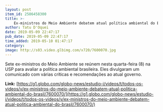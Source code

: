 ```yaml
---
layout: post
item_id: 2586458300
title: >-
    Ex-ministros do Meio Ambiente debatem atual política ambiental do Brasil
author: Tatu D'Oquei
date: 2019-05-09 22:47:17
pub_date: 2019-05-09 22:47:17
time_added: 2019-05-10 01:47:17
category: 
image: http://s03.video.glbimg.com/x720/7600070.jpg
---
```


Sete ex-ministros do Meio Ambiente se reúnem nesta quarta-feira (8) na USP para avaliar a política ambiental brasileira. Eles divulgaram um comunicado com várias críticas e recomendações ao atual governo.

**Link:** [https://g1.globo.com/globo-news/estudio-i/videos/t/todos-os-videos/v/ex-ministros-do-meio-ambiente-debatem-atual-politica-ambiental-do-brasil/7600070/](https://g1.globo.com/globo-news/estudio-i/videos/t/todos-os-videos/v/ex-ministros-do-meio-ambiente-debatem-atual-politica-ambiental-do-brasil/7600070/)

